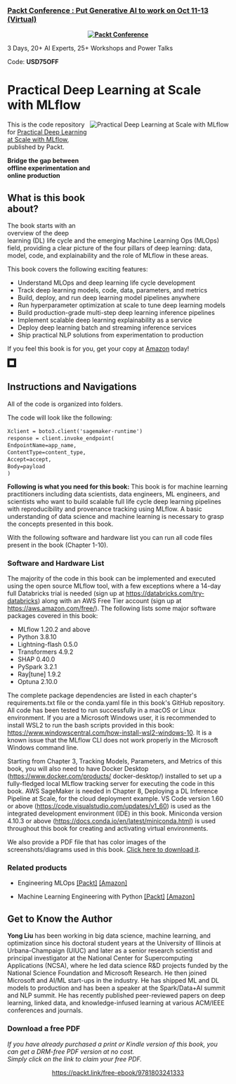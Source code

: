 
### [Packt Conference : Put Generative AI to work on Oct 11-13 (Virtual)](https://packt.link/JGIEY)

<b><p align='center'>[![Packt Conference](https://hub.packtpub.com/wp-content/uploads/2023/08/put-generative-ai-to-work-packt.png)](https://packt.link/JGIEY)</p></b> 
3 Days, 20+ AI Experts, 25+ Workshops and Power Talks 

Code: <b>USD75OFF</b>




# Practical Deep Learning at Scale with MLflow

<a href="https://www.packtpub.com/product/practical-deep-learning-at-scale-with-mlflow/9781803241333?utm_source=github&utm_medium=repository&utm_campaign=9781803241333"><img src="https://static.packt-cdn.com/products/9781803241333/cover/smaller" alt="Practical Deep Learning at Scale with MLflow" height="256px" align="right"></a>

This is the code repository for [Practical Deep Learning at Scale with MLflow](https://www.packtpub.com/product/practical-deep-learning-at-scale-with-mlflow/9781803241333?utm_source=github&utm_medium=repository&utm_campaign=9781803241333), published by Packt.

**Bridge the gap between offline experimentation and online production**

## What is this book about?
The book starts with an overview of the deep learning (DL) life cycle and the emerging Machine Learning Ops (MLOps) field, providing a clear picture of the four pillars of deep learning: 
data, model, code, and explainability and the role of MLflow in these areas.

This book covers the following exciting features: 
* Understand MLOps and deep learning life cycle development
* Track deep learning models, code, data, parameters, and metrics
* Build, deploy, and run deep learning model pipelines anywhere
* Run hyperparameter optimization at scale to tune deep learning models
* Build production-grade multi-step deep learning inference pipelines
* Implement scalable deep learning explainability as a service
* Deploy deep learning batch and streaming inference services
* Ship practical NLP solutions from experimentation to production

If you feel this book is for you, get your copy at [Amazon](https://www.amazon.com/Practical-Deep-Learning-Scale-MLflow/dp/1803241330/) today!

<a href="https://www.packtpub.com/?utm_source=github&utm_medium=banner&utm_campaign=GitHubBanner"><img src="https://raw.githubusercontent.com/PacktPublishing/GitHub/master/GitHub.png" 
alt="https://www.packtpub.com/" border="5" /></a>


## Instructions and Navigations
All of the code is organized into folders.

The code will look like the following:
```
Xclient = boto3.client('sagemaker-runtime')
response = client.invoke_endpoint(
EndpointName=app_name,
ContentType=content_type,
Accept=accept,
Body=payload
)
```

**Following is what you need for this book:**
This book is for machine learning practitioners including data scientists, data engineers, ML engineers, and scientists who want to build scalable full life cycle deep learning pipelines with reproducibility and provenance tracking using MLflow. 
A basic understanding of data science and machine learning is necessary to grasp the concepts presented in this book.

With the following software and hardware list you can run all code files present in the book (Chapter 1-10).

### Software and Hardware List


The majority of the code in this book can be implemented and executed using the open
source MLflow tool, with a few exceptions where a 14-day full Databricks trial is needed
(sign up at https://databricks.com/try-databricks) along with an AWS
Free Tier account (sign up at https://aws.amazon.com/free/). The following lists
some major software packages covered in this book:

* MLflow 1.20.2 and above
* Python 3.8.10
* Lightning-flash 0.5.0
* Transformers 4.9.2
* SHAP 0.40.0
* PySpark 3.2.1
* Ray[tune] 1.9.2
* Optuna 2.10.0

The complete package dependencies are listed in each chapter's requirements.txt
file or the conda.yaml file in this book's GitHub repository. All code has been tested
to run successfully in a macOS or Linux environment. If you are a Microsoft Windows
user, it is recommended to install WSL2 to run the bash scripts provided in this book:
https://www.windowscentral.com/how-install-wsl2-windows-10. 
It is a known issue that the MLflow CLI does not work properly in the Microsoft Windows
command line. 

Starting from Chapter 3, Tracking Models, Parameters, and Metrics of this book, you
will also need to have Docker Desktop (https://www.docker.com/products/
docker-desktop/) installed to set up a fully-fledged local MLflow tracking server for executing the code in this book. AWS SageMaker is needed in Chapter 8, Deploying a
DL Inference Pipeline at Scale, for the cloud deployment example. VS Code version 1.60 or above (https://code.visualstudio.com/updates/v1_60) is used as the
integrated development environment (IDE) in this book. Miniconda version 4.10.3 or above (https://docs.conda.io/en/latest/miniconda.html) is used
throughout this book for creating and activating virtual environments.

We also provide a PDF file that has color images of the screenshots/diagrams used in this book. [Click here to download it](https://static.packt-cdn.com/downloads/9781803241333_ColorImages.pdf).


### Related products <Other books you may enjoy>
* Engineering MLOps [[Packt]](https://www.packtpub.com/product/engineering-mlops/9781800562882?utm_source=github&utm_medium=repository&utm_campaign=9781800562882) [[Amazon]](https://www.amazon.com/dp/B08PFN73CM)

* Machine Learning Engineering with Python [[Packt]](https://www.packtpub.com/product/machine-learning-engineering-with-python/9781801079259?utm_source=github&utm_medium=repository&utm_campaign=9781801079259) [[Amazon]](https://www.amazon.com/dp/B09CHHK2RJ)

## Get to Know the Author
**Yong Liu**
has been working in big data science, machine learning, and optimization since
his doctoral student years at the University of Illinois at Urbana-Champaign (UIUC)
and later as a senior research scientist and principal investigator at the National Center
for Supercomputing Applications (NCSA), where he led data science R&D projects
funded by the National Science Foundation and Microsoft Research. He then joined
Microsoft and AI/ML start-ups in the industry. He has shipped ML and DL models to
production and has been a speaker at the Spark/Data+AI summit and NLP summit.
He has recently published peer-reviewed papers on deep learning, linked data, and
knowledge-infused learning at various ACM/IEEE conferences and journals.
### Download a free PDF

 <i>If you have already purchased a print or Kindle version of this book, you can get a DRM-free PDF version at no cost.<br>Simply click on the link to claim your free PDF.</i>
<p align="center"> <a href="https://packt.link/free-ebook/9781803241333">https://packt.link/free-ebook/9781803241333 </a> </p>